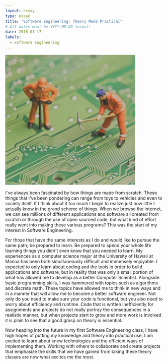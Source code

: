 ```yaml
---
layout: essay
type: essay
title: "Software Engineering: Theory Made Practical"
# All dates must be YYYY-MM-DD format!
date: 2018-01-17
labels:
  - Software Engineering
---
```


<img class="ui tiny left circular floated image" src="../images/Software-engineers-in-contrast-quantify-things.png">

I've always been fascinated by how things are made from scratch. These things that I've been pondering can range from toys to vehicles and even to society itself. If I think about it too much I begin to realize just how little I actually know in the grand scheme of things. When we browse the internet, we can see millions of different applications and software all created from scratch or through the use of open sourced code, but what kind of effort really went into making these various programs? This was the start of my interest in Software Engineering. 

For those that have the same interests as I do and would like to pursue the same path; be prepared to learn. Be prepared to spend your whole life learning things you didn't even know that you needed to learn. My experiences as a computer science major at the University of Hawaii at Manoa has been both simultaneously difficult and immensely enjoyable. I expected to only learn about coding and the tools in order to build applications and software, but in reality that was only a small portion of what has allowed me to develop as a better Computer Scientist. Alongside basic programming skills, I was hammered with topics such as algorithms and discrete math. These topics have allowed me to think in new ways and in a manner that will allow me to become a better software engineer. Not only do you need to make sure your code is functional, but you also need to worry about efficiency and runtime. Code that is written inefficiently for assignments and projects do not really portray the consequences in a realistic manner, but when projects start to grow and more work is involved it is plain to see that a good grasp on theory is essential.

Now heading into the future in my first Software Engineering class, I have high hopes of putting my knowledge and theory into practical use. I am excited to learn about knew technologies and the efficient ways of implementing them. Working with others to collaborate and create projects that emphasize the skills that we have gained from taking these theory classes are now what excites me the most.

